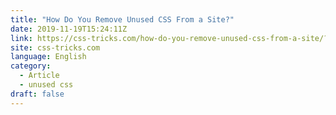 ```yaml
---
title: "How Do You Remove Unused CSS From a Site?"
date: 2019-11-19T15:24:11Z
link: https://css-tricks.com/how-do-you-remove-unused-css-from-a-site/?utm_medium=RSS&utm_source=news.12bit.vn
site: css-tricks.com
language: English
category:
  - Article
  - unused css
draft: false
---
```

